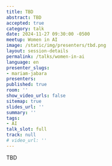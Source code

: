 ```yaml
---
title: TBD
abstract: TBD
accepted: true
category: talk
date: 2024-11-27 09:30:00 -0500
meetup: Women in AI
image: /static/img/presenters/tbd.png
layout: session-details
permalink: /talks/women-in-ai
language: en
presenter_slugs:
- mariam-jabara
presenters:
published: true
room: ''
show_video_urls: false
sitemap: true
slides_url: ''
summary: ''
tags:
- AI
talk_slot: full
track: null
# video_url: ''
---
```


TBD
